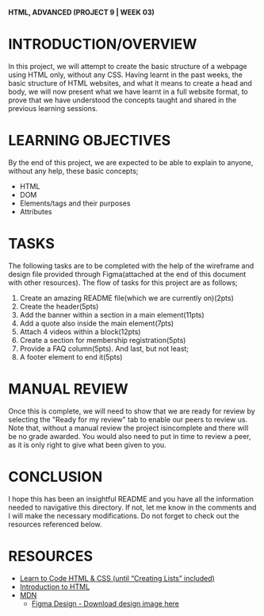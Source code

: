 **HTML, ADVANCED (PROJECT 9 | WEEK 03)**

# INTRODUCTION/OVERVIEW

In this project, we will attempt to create the basic structure of a webpage using HTML only, without any CSS. Having learnt in the past weeks, the basic structure of HTML websites, and what it means to create a head and body, we will now present what we have learnt in a full website format, to prove that we have understood the concepts taught and shared in the previous learning sessions.

# LEARNING OBJECTIVES

By the end of this project, we are expected to be able to explain to anyone, without any help, these basic concepts;

- HTML
- DOM
- Elements/tags and their purposes
- Attributes

# TASKS

The following tasks are to be completed with the help of the wireframe and design file provided through Figma(attached at the end of this document with other resources). The flow of tasks for this project are as follows;

1. Create an amazing README file(which we are currently on)(2pts)
2. Create the header(5pts)
3. Add the banner within a section in a main element(11pts)
4. Add a quote also inside the main element(7pts)
5. Attach 4 videos within a block(12pts)
6. Create a section for membership registration(5pts)
7. Provide a FAQ column(5pts). And last, but not least;
8. A footer element to end it(5pts)

# MANUAL REVIEW

Once this is complete, we will need to show that we are ready for review by selecting the "Ready for my review" tab to enable our peers to review us. Note that, without a manual review the project isincomplete and there will be no grade awarded. You would also need to put in time to review a peer, as it is only right to give what been given to you.

# CONCLUSION

I hope this has been an insightful README and you have all the information needed to navigative this directory. If not, let me know in the comments and I will make the necessary modifications. Do not forget to check out the resources referenced below.

# RESOURCES

- [Learn to Code HTML & CSS (until “Creating Lists” included)](https://learn.shayhowe.com/html-css/)
- [Introduction to HTML](https://developer.mozilla.org/en-US/docs/Learn/HTML/Introduction_to_HTML)
- [MDN](https://developer.mozilla.org/en-US/)
  - [Figma Design - Download design image here](https://intranet.alxswe.com/rltoken/LTAnuL7o_w6kq8u9hUicgg)
